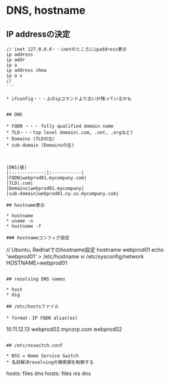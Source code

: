 # DNS, hostname

## IP addressの決定

```
// inet 127.0.0.0・・inetのところにipaddress表示
ip address
ip addr
ip a
ip address show
ip a s
// 
```　

* ifconfig・・・上のipコマンドより古いが残っているかも


## DNS

* FQDN ・・・ fully qualified domain name
* TLD・・・top level domain(.com, .net, .orgなど)
* Domains (TLDの左）
* sub-domain (Domainsの左)



|DNS|値|
|:------------:|:-----------|
|FQDN|webprod01.mycompany.com|
|TLD|.com|
|Domains|webprod01.mycompany|
|sub-domain|webprod01.ny.us.mycompany.com|

## hostname表示

* hostname
* uname -n
* hostname -f

### hostnameコンフィグ設定

```
// Ubuntu, Redhatでのhostname設定
hostname webprod01
echo 'webprod01' > /etc/hostname
vi /etc/sysconfig/network
HOSTNAME=webprod01
```

## resolving DNS names

* host
* dig

## /etc/hostsファイル

* format：IP FQDN alias(es)

```
10.11.12.13 webprod02.mycorp.com webprod02
```

## /etc/nsswitch.conf

* NSS = Name Service Switch
* 名前解決resolvingの検索順を制御する

```
hosts: files dns
hosts: files nis dns
```







